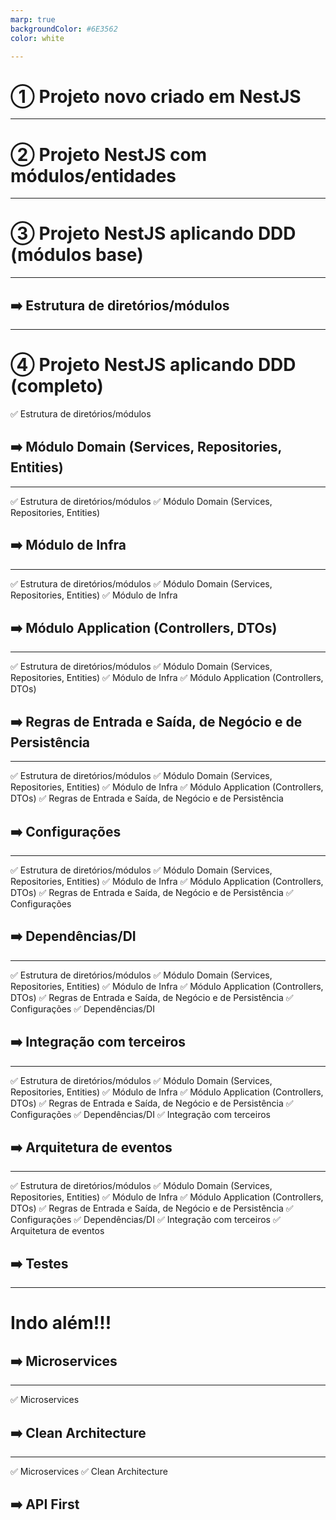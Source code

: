```yaml
---
marp: true
backgroundColor: #6E3562
color: white

---
```

<style>
footer {
    color: white;
}
</style>

# ① Projeto novo criado em NestJS

<!-- footer: branch: 1-project-nestjs-simple --> 

---

# ② Projeto NestJS com módulos/entidades

<!-- footer: branch: 2-project-nestjs-with-entities-business --> 

---

# ③ Projeto NestJS aplicando DDD (módulos base)

<!-- footer: branch: 3-project-nestjs-with-ddd-layers-and-empty --> 

---

## ➡️ Estrutura de diretórios/módulos

<!-- footer: '' --> 

---

# ④ Projeto NestJS aplicando DDD (completo)
✅ Estrutura de diretórios/módulos
## ➡️ Módulo Domain (Services, Repositories, Entities)

<!-- footer: branch: 4-project-nestjs-with-ddd-all-contexts --> 

---

✅ Estrutura de diretórios/módulos
✅ Módulo Domain (Services, Repositories, Entities)
## ➡️ Módulo de Infra 

<!-- footer: '' --> 

---

✅ Estrutura de diretórios/módulos
✅ Módulo Domain (Services, Repositories, Entities)
✅ Módulo de Infra 
## ➡️ Módulo Application (Controllers, DTOs)

---

✅ Estrutura de diretórios/módulos
✅ Módulo Domain (Services, Repositories, Entities)
✅ Módulo de Infra 
✅ Módulo Application (Controllers, DTOs)
## ➡️ Regras de Entrada e Saída, de Negócio e de Persistência

---

✅ Estrutura de diretórios/módulos
✅ Módulo Domain (Services, Repositories, Entities)
✅ Módulo de Infra 
✅ Módulo Application (Controllers, DTOs)
✅ Regras de Entrada e Saída, de Negócio e de Persistência
## ➡️ Configurações

---

✅ Estrutura de diretórios/módulos
✅ Módulo Domain (Services, Repositories, Entities)
✅ Módulo de Infra 
✅ Módulo Application (Controllers, DTOs)
✅ Regras de Entrada e Saída, de Negócio e de Persistência
✅ Configurações
## ➡️ Dependências/DI

---

✅ Estrutura de diretórios/módulos
✅ Módulo Domain (Services, Repositories, Entities)
✅ Módulo de Infra 
✅ Módulo Application (Controllers, DTOs)
✅ Regras de Entrada e Saída, de Negócio e de Persistência
✅ Configurações
✅ Dependências/DI
## ➡️ Integração com terceiros

---

✅ Estrutura de diretórios/módulos
✅ Módulo Domain (Services, Repositories, Entities)
✅ Módulo de Infra 
✅ Módulo Application (Controllers, DTOs)
✅ Regras de Entrada e Saída, de Negócio e de Persistência
✅ Configurações
✅ Dependências/DI
✅ Integração com terceiros
## ➡️ Arquitetura de eventos

---

✅ Estrutura de diretórios/módulos
✅ Módulo Domain (Services, Repositories, Entities)
✅ Módulo de Infra 
✅ Módulo Application (Controllers, DTOs)
✅ Regras de Entrada e Saída, de Negócio e de Persistência
✅ Configurações
✅ Dependências/DI
✅ Integração com terceiros
✅ Arquitetura de eventos
## ➡️ Testes

---

# Indo além!!!

## ➡️ Microservices

<!-- footer: branch: 5-project-nestjs-with-ddd-microservices --> 
---

✅ Microservices
## ➡️ Clean Architecture

---

✅ Microservices
✅ Clean Architecture
## ➡️ API First
